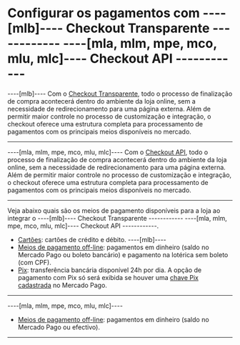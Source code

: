 # Configurar os pagamentos com ----[mlb]---- Checkout Transparente ------------ ----[mla, mlm, mpe, mco, mlu, mlc]---- Checkout API ------------

----[mlb]----
Com o [Checkout Transparente](/developers/pt/guides/checkout-api/landing), todo o processo de finalização de compra acontecerá dentro do ambiente da loja online, sem a necessidade de redirecionamento para uma página externa. Além de permitir maior controle no processo de customização e integração, o checkout oferece uma estrutura completa para processamento de pagamentos com os principais meios disponíveis no mercado. 

------------
----[mla, mlm, mpe, mco, mlu, mlc]----
Com o [Checkout API](/developers/es/guides/checkout-api/landing), todo o processo de finalização de compra acontecerá dentro do ambiente da loja online, sem a necessidade de redirecionamento para uma página externa. Além de permitir maior controle no processo de customização e integração, o checkout oferece uma estrutura completa para processamento de pagamentos com os principais meios disponíveis no mercado.

------------

Veja abaixo quais são os meios de pagamento disponíveis para a loja ao integrar o ----[mlb]---- Checkout Transparente ------------ ----[mla, mlm, mpe, mco, mlu, mlc]---- Checkout API ------------.

* [Cartões](/developers/pt/docs/woocommerce/payments-configuration/checkout-api/cards): cartões de crédito e débito.
----[mlb]----
* [Meios de pagamento off-line](/developers/pt/docs/woocommerce/payments-configuration/checkout-api/offline-payments): pagamentos em dinheiro (saldo no Mercado Pago ou boleto bancário) e pagamento na lotérica sem boleto (com CPF).
* [Pix](/developers/pt/docs/woocommerce/payments-configuration/checkout-api/pix): transferência bancária disponível 24h por dia. A opção de pagamento com Pix só será exibida se houver uma [chave Pix cadastrada](/developers/pt/guides/checkout-api/receiving-payment-by-pix) no Mercado Pago.

------------
----[mla, mlm, mpe, mco, mlu, mlc]---- 
* [Meios de pagamento off-line](/developers/pt/docs/woocommerce/payments-configuration/checkout-api/offline-payments): pagamentos em dinheiro (saldo no Mercado Pago ou efectivo).

------------